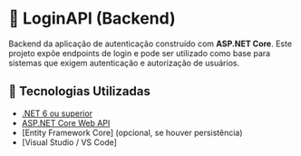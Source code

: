 # 🔐 LoginAPI (Backend)

Backend da aplicação de autenticação construído com **ASP.NET Core**. Este projeto expõe endpoints de login e pode ser utilizado como base para sistemas que exigem autenticação e autorização de usuários.

## 🧰 Tecnologias Utilizadas

- [.NET 6 ou superior](https://dotnet.microsoft.com/)
- [ASP.NET Core Web API](https://learn.microsoft.com/aspnet/core/web-api)
- [Entity Framework Core] (opcional, se houver persistência)
- [Visual Studio / VS Code]
